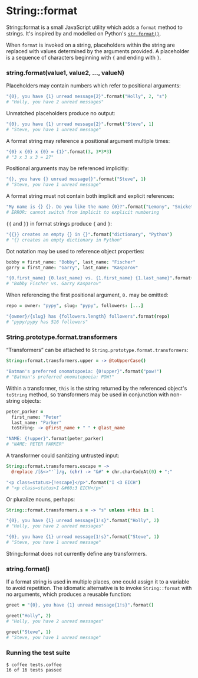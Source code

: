 # String::format

String::format is a small JavaScript utility which adds a `format` method
to strings. It's inspired by and modelled on Python's [`str.format()`][1].

When `format` is invoked on a string, placeholders within the string are
replaced with values determined by the arguments provided. A placeholder
is a sequence of characters beginning with `{` and ending with `}`.

### string.format(value1, value2, ..., valueN)

Placeholders may contain numbers which refer to positional arguments:

```coffeescript
"{0}, you have {1} unread message{2}".format("Holly", 2, "s")
# "Holly, you have 2 unread messages"
```

Unmatched placeholders produce no output:

```coffeescript
"{0}, you have {1} unread message{2}".format("Steve", 1)
# "Steve, you have 1 unread message"
```

A format string may reference a positional argument multiple times:

```coffeescript
"{0} x {0} x {0} = {1}".format(3, 3*3*3)
# "3 x 3 x 3 = 27"
```

Positional arguments may be referenced implicitly:

```coffeescript
"{}, you have {} unread message{}".format("Steve", 1)
# "Steve, you have 1 unread message"
```

A format string must not contain both implicit and explicit references:

```coffeescript
"My name is {} {}. Do you like the name {0}?".format("Lemony", "Snicket")
# ERROR: cannot switch from implicit to explicit numbering
```

`{{` and `}}` in format strings produce `{` and `}`:

```coffeescript
"{{}} creates an empty {} in {}".format("dictionary", "Python")
# "{} creates an empty dictionary in Python"
```

Dot notation may be used to reference object properties:

```coffeescript
bobby = first_name: "Bobby", last_name: "Fischer"
garry = first_name: "Garry", last_name: "Kasparov"

"{0.first_name} {0.last_name} vs. {1.first_name} {1.last_name}".format(bobby, garry)
# "Bobby Fischer vs. Garry Kasparov"
```

When referencing the first positional argument, `0.` may be omitted:

```coffeescript
repo = owner: "pypy", slug: "pypy", followers: [...]

"{owner}/{slug} has {followers.length} followers".format(repo)
# "pypy/pypy has 516 followers"
```

### String.prototype.format.transformers

“Transformers” can be attached to `String.prototype.format.transformers`:

```coffeescript
String::format.transformers.upper = -> @toUpperCase()

"Batman's preferred onomatopoeia: {0!upper}".format("pow!")
# "Batman's preferred onomatopoeia: POW!"
```

Within a transformer, `this` is the string returned by the referenced object's
`toString` method, so transformers may be used in conjunction with non-string
objects:

```coffeescript
peter_parker =
  first_name: "Peter"
  last_name: "Parker"
  toString: -> @first_name + " " + @last_name

"NAME: {!upper}".format(peter_parker)
# "NAME: PETER PARKER"
```

A transformer could sanitizing untrusted input:

```coffeescript
String::format.transformers.escape = ->
  @replace /[&<>"'`]/g, (chr) -> "&#" + chr.charCodeAt(0) + ";"

"<p class=status>{!escape}</p>".format("I <3 EICH")
# "<p class=status>I &#60;3 EICH</p>"
```

Or pluralize nouns, perhaps:

```coffeescript
String::format.transformers.s = -> "s" unless +this is 1

"{0}, you have {1} unread message{1!s}".format("Holly", 2)
# "Holly, you have 2 unread messages"

"{0}, you have {1} unread message{1!s}".format("Steve", 1)
# "Steve, you have 1 unread message"
```

String::format does not currently define any transformers.

### string.format()

If a format string is used in multiple places, one could assign it to
a variable to avoid repetition. The idiomatic alternative is to invoke
`String::format` with no arguments, which produces a reusable function:

```coffeescript
greet = "{0}, you have {1} unread message{1!s}".format()

greet("Holly", 2)
# "Holly, you have 2 unread messages"

greet("Steve", 1)
# "Steve, you have 1 unread message"
```

### Running the test suite

    $ coffee tests.coffee
    16 of 16 tests passed


[1]: http://docs.python.org/library/stdtypes.html#str.format

